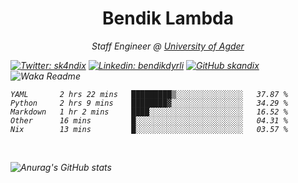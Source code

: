 <h1 align="center"> Bendik Lambda </h1>
<p align="center"><em>Staff Engineer @ <a href="http://www.uia.no">University of Agder</a></p>



[![Twitter: sk4ndix](https://img.shields.io/twitter/follow/sk4ndix?style=social)](https://twitter.com/sk4ndix)
[![Linkedin: bendikdyrli](https://img.shields.io/badge/-bendikdyrli-blue?style=flat-square&logo=Linkedin&logoColor=white&link=https://www.linkedin.com/in/bendikdyrli/)](https://www.linkedin.com/in/bendikdyrli/)
[![GitHub skandix](https://img.shields.io/github/followers/skandix?label=follow&style=social)](https://github.com/skandix)
![Waka Readme](https://github.com/skandix/skandix/workflows/Waka%20Readme/badge.svg)


<!--START_SECTION:waka-->
```text
YAML       2 hrs 22 mins   █████████▒░░░░░░░░░░░░░░░   37.87 % 
Python     2 hrs 9 mins    ████████▓░░░░░░░░░░░░░░░░   34.29 % 
Markdown   1 hr 2 mins     ████░░░░░░░░░░░░░░░░░░░░░   16.52 % 
Other      16 mins         █░░░░░░░░░░░░░░░░░░░░░░░░   04.31 % 
Nix        13 mins         █░░░░░░░░░░░░░░░░░░░░░░░░   03.57 % 
```
<!--END_SECTION:waka-->

  <br>
  
![Anurag's GitHub stats](https://github-readme-stats.vercel.app/api?username=skandix&show_icons=true&theme=tokyonight)


